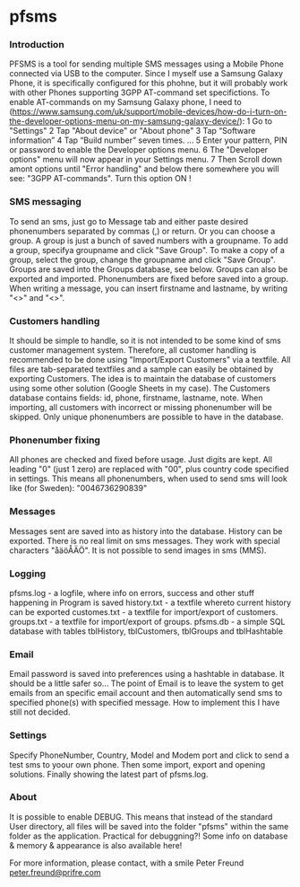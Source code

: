 
# pfsms #

### Introduction ###
PFSMS is a tool for sending multiple SMS messages using a Mobile Phone connected via USB to the computer.
Since I myself use a Samsung Galaxy Phone, it is specifically configured for this phohne, but it will probably
work with other Phones supporting 3GPP AT-command set specifictions.
To enable AT-commands on my Samsung Galaxy phone, I need to 
(https://www.samsung.com/uk/support/mobile-devices/how-do-i-turn-on-the-developer-options-menu-on-my-samsung-galaxy-device/):
1 Go to "Settings"
2 Tap "About device" or "About phone"
3 Tap “Software information”
4 Tap “Build number” seven times. ...
5 Enter your pattern, PIN or password to enable the Developer options menu.
6 The "Developer options" menu will now appear in your Settings menu.
7 Then Scroll down amont options until "Error handling" and below there somewhere you will see:
"3GPP AT-commands". Turn this option ON !

### SMS messaging ###
To send an sms, just go to Message tab and either paste desired phonenumbers separated by commas (,) or return.
Or you can choose a group. A group is just a bunch of saved numbers with a groupname.
To add a group, specifya groupname and click "Save Group".
To make a copy of a group, select the group, change the groupname and click "Save Group".
Groups are saved into the Groups database, see below. Groups can also be exported and imported.
Phonenumbers are fixed before saved into a group.
When writing a message, you can insert firstname and lastname, by writing "<<fname>>" and "<<lname>>".

### Customers handling ###
It should be simple to handle, so it is not intended to be some kind of sms customer management system.
Therefore, all customer handling is recommended to be done using "Import/Export Customers" via a textfile.
All files are tab-separated textfiles and a sample can easily be obtained by exporting Customers.
The idea is to maintain the database of customers using some other solution (Google Sheets in my case).
The Customers database contains fields: id, phone, firstname, lastname, note.
When importing, all customers with incorrect or missing phonenumber will be skipped.
Only unique phonenumbers are possible to have in the database.

### Phonenumber fixing ###
All phones are checked and fixed before usage. Just digits are kept.
All leading "0" (just 1 zero) are replaced with "00", plus country code specified in settings.
This means all phonenumbers, when used to send sms will look like (for Sweden): "0046736290839"

### Messages ###
Messages sent are saved into as history into the database. History can be exported.
There is no real limit on sms messages. They work with special characters "åäöÅÄÖ".
It is not possible to send images in sms (MMS).

### Logging ###
pfsms.log - a logfile, where info on errors, success and other stuff happening in Program is saved
history.txt - a textfile whereto current history can be exported
customes.txt - a textfile for import/export of customers.
groups.txt - a textfile for import/export of groups.
pfsms.db - a simple SQL database with tables tblHistory, tblCustomers, tblGroups and tblHashtable

### Email ###
Email password is saved into preferences using a hashtable in database. It should be a little safer so...
The point of Email is to leave the system to get emails from an specific email account and then 
automatically send sms to specified phone(s) with specified message.
How to implement this I have still not decided.

### Settings ###
Specify PhoneNumber, Country, Model and Modem port and click to send a test sms to yoour own phone.
Then some import, export and opening solutions. Finally showing the latest part of pfsms.log.

### About ###
It is possible to enable DEBUG. This means that instead of the standard User directory, all files will be
saved into the folder "pfsms" within the same folder as the application. Practical for debuggning?!
Some info on database & memory & appearance is also available here!

For more information, please contact, with a smile
Peter Freund
peter.freund@prifre.com
